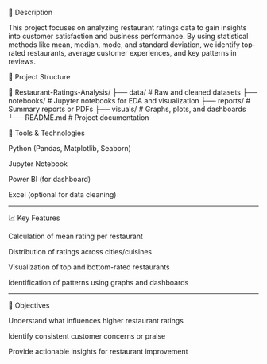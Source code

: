 
📝 Description

This project focuses on analyzing restaurant ratings data to gain insights into customer satisfaction and business performance. By using statistical methods like mean, median, mode, and standard deviation, we identify top-rated restaurants, average customer experiences, and key patterns in reviews.



📁 Project Structure

📂 Restaurant-Ratings-Analysis/
├── data/               # Raw and cleaned datasets
├── notebooks/          # Jupyter notebooks for EDA and visualization
├── reports/            # Summary reports or PDFs
├── visuals/            # Graphs, plots, and dashboards
└── README.md           # Project documentation



🔧 Tools & Technologies

Python (Pandas, Matplotlib, Seaborn)

Jupyter Notebook

Power BI (for dashboard)

Excel (optional for data cleaning)



---

📈 Key Features

Calculation of mean rating per restaurant

Distribution of ratings across cities/cuisines

Visualization of top and bottom-rated restaurants

Identification of patterns using graphs and dashboards



---

🧠 Objectives

Understand what influences higher restaurant ratings

Identify consistent customer concerns or praise

Provide actionable insights for restaurant improvement




